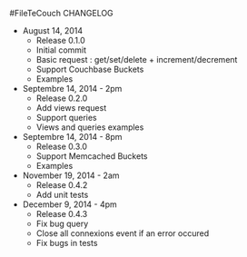 #FileTeCouch CHANGELOG

* August 14, 2014
	* Release 0.1.0
	* Initial commit
	* Basic request : get/set/delete + increment/decrement
	* Support Couchbase Buckets
	* Examples
* Septembre 14, 2014 - 2pm
	* Release 0.2.0
	* Add views request
	* Support queries
	* Views and queries examples
* Septembre 14, 2014 - 8pm
	* Release 0.3.0
	* Support Memcached Buckets
	* Examples
* November 19, 2014 - 2am
	* Release 0.4.2
	* Add unit tests
* December 9, 2014 - 4pm
  * Release 0.4.3
  * Fix bug query
  * Close all connexions event if an error occured
  * Fix bugs in tests